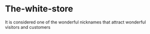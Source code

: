 # The-white-store
It is considered one of the wonderful nicknames that attract wonderful visitors and customers
